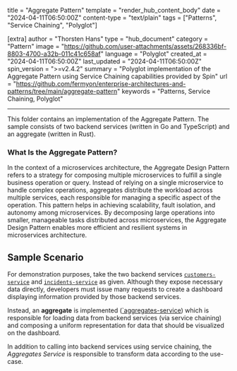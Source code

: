 title = "Aggregate Pattern"
template = "render_hub_content_body"
date = "2024-04-11T06:50:00Z"
content-type = "text/plain"
tags = ["Patterns", "Service Chaining", "Polyglot"]

[extra]
author = "Thorsten Hans"
type = "hub_document"
category = "Pattern"
image = "https://github.com/user-attachments/assets/268336bf-8803-4700-a32b-011c41c658af"
language = "Polyglot"
created_at = "2024-04-11T06:50:00Z"
last_updated = "2024-04-11T06:50:00Z"
spin_version = ">=v2.4.2"
summary = "Polyglot implementation of the Aggregate Pattern using Service Chaining capabilities provided by Spin"
url = "https://github.com/fermyon/enterprise-architectures-and-patterns/tree/main/aggregate-pattern"
keywords = "Patterns, Service Chaining, Polyglot"

---

This folder contains an implementation of the Aggregate Pattern. The sample consists of two backend services (written in Go and TypeScript) and an aggregate (written in Rust).

### What Is the Aggregate Pattern?

In the context of a microservices architecture, the Aggregate Design Pattern refers to a strategy for composing multiple microservices to fulfill a single business operation or query. Instead of relying on a single microservice to handle complex operations, aggregates distribute the workload across multiple services, each responsible for managing a specific aspect of the operation. This pattern helps in achieving scalability, fault isolation, and autonomy among microservices. By decomposing large operations into smaller, manageable tasks distributed across microservices, the Aggregate Design Pattern enables more efficient and resilient systems in microservices architecture.

## Sample Scenario

For demonstration purposes, take the two backend services [`customers-service`](https://github.com/fermyon/enterprise-architectures-and-patterns/tree/main/aggregate-pattern/customers-service) and [`incidents-service`](https://github.com/fermyon/enterprise-architectures-and-patterns/tree/main/aggregate-pattern/incidents-service) as given. Although they expose necessary data directly, developers must issue many requests to create a dashboard displaying information provided by those backend services. 

Instead, an **aggregate** is implemented ([`aggregates-service](https://github.com/fermyon/enterprise-architectures-and-patterns/tree/main/aggregate-pattern/aggregates-service)) which is responsible for loading data from backend services (via service chaining) and composing a uniform representation for data that should be visualized on the dashboard. 

In addition to calling into backend services using service chaining, the *Aggregates Service* is responsible to transform data according to the use-case.
